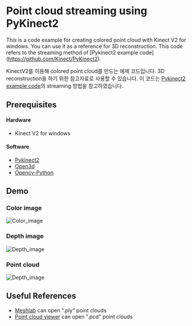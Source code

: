# Point cloud streaming using PyKinect2

This is a code example for creating colored point cloud with Kinect V2 for windows. You can use it as a reference for 3D reconstruction. This code refers to the streaming method of [Pykinect2 example code] (https://github.com/Kinect/PyKinect2).

KinectV2를 이용해 colored point cloud를 만드는 예제 코드입니다. 3D reconstruction을 하기 위한 참고자료로 사용할 수 있습니다. 이 코드는 [Pykinect2 example code](https://github.com/Kinect/PyKinect2)의 streaming 방법을 참고하였습니다. 

## Prerequisites

#### Hardware
- Kinect V2 for windows 

#### Software
- [Pykinect2](https://github.com/Kinect/PyKinect2)
- [Open3d](https://github.com/intel-isl/Open3D)
- [Opencv-Python](https://github.com/skvark/opencv-python)

## Demo

### Color image
![Color_image](./images/color.gif=384x216)

### Depth image
![Depth_image](./images/depth.gif=384x318)

### Point cloud
![Depth_image](./images/pointcloud.gif=384x216)


## Useful References
- [Meshlab](http://www.meshlab.net/) can open ".ply" point clouds
- [Point cloud viewer](https://www.amcbridge.com/resources/labs/desktop-apps/point-cloud-viewer) can open ".pcd" point clouds


